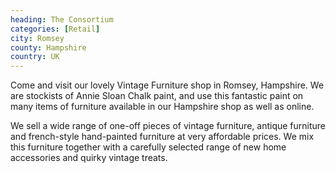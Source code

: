 ```yaml
---
heading: The Consortium
categories: [Retail]
city: Romsey
county: Hampshire
country: UK
---
```

Come and visit our lovely Vintage Furniture shop in Romsey, Hampshire. We are stockists of Annie Sloan Chalk paint, and use this fantastic paint on many items of furniture available in our Hampshire shop as well as online.

We sell a wide range of one-off pieces of vintage furniture, antique furniture and french-style hand-painted furniture at very affordable prices. We mix this furniture together with a carefully selected range of new home accessories and quirky vintage treats.
